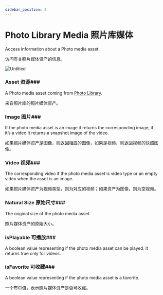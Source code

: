 ```yaml
---
sidebar_position: 2
---
```


# Photo Library Media 照片库媒体

Access information about a Photo media asset.

访问有关照片媒体资产的信息。

![Untitled](https://s3.us-west-2.amazonaws.com/secure.notion-static.com/77b4009a-d163-45de-a8e8-7a6108d47b72/Untitled.png?X-Amz-Algorithm=AWS4-HMAC-SHA256&X-Amz-Content-Sha256=UNSIGNED-PAYLOAD&X-Amz-Credential=AKIAT73L2G45EIPT3X45%2F20220602%2Fus-west-2%2Fs3%2Faws4_request&X-Amz-Date=20220602T175728Z&X-Amz-Expires=86400&X-Amz-Signature=46c01c141c1b1c54e6209176f2c9e0a6b056c0cc9ef85b672ecbd491c9779795&X-Amz-SignedHeaders=host&response-content-disposition=filename%20%3D%22Untitled.png%22&x-id=GetObject)

### Asset 资源### 

A Photo media asset coming from [Photo Library](https://www.notion.so/Photo-Library-9c33cd7f081843bb9f70530ba6425e87).

来自照片库的照片媒体资产。

### Image 图片### 

If the photo media asset is an image it returns the corresponding image, if it’s a video it returns a snapshot image of the video.

如果照片媒体资产是图像，则返回相应的图像，如果是视频，则返回视频的快照图像。

### Video 视频### 

The corresponding video if the photo media asset is video type or an empty video when the asset is an image.

如果照片媒体资产为视频类型，则为对应的视频；如果资产为图像，则为空视频。

### Natural Size 原始尺寸### 

The original size of the photo media asset.

照片媒体资产的原始大小。

### isPlayable 可播放### 

A boolean value representing if the photo media asset can be played. It returns true only for videos.

### isFavorite 可收藏### 

A boolean value representing if the photo media asset is a favorite.

一个布尔值，表示照片媒体资产是否可收藏。
